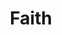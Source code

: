 ---
pid: LLE30
title: Faith
location_transcription: Fairmount Park
zipcode: NJ08054
outside_phl: Mt Laurel Township NJ
neighborhood: 
age: '45'
age_range: 40-49
instagram: 
image_file_name: LLE_30.jpg
proposal_transcription: COEXIST and tolerate ALL
topic: Religion,Unity
topic_summary: 0, 0
type: Other No Form
keywords_other: faith, coexist, tolerate
credit: Daniel Pelaez
image_labels: 
twitter: 
facebook: 
permalink: "/monuments/lle30/"
layout: item-page
---